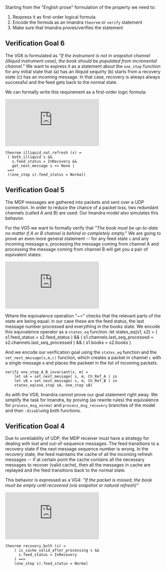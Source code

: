 Starting from the "English prose" formulation of the property we need to:

1. Rexpress it as first-order logical formula 
2. Encode the formula as an Imandra `theorem` or `verify` statement 
3. Make sure that Imandra proves/verifies the statement 

## Verification Goal 6
The VG6 is formulated as *"If the instrument is not in snapshot channel
(illiquid instrument case), the book should be populated from incremental
channel."*
We want to express it as a statement about the `one_step` function: for any
initial state that (a)  has  an illiquid sequirty (b) starts from a recovery
state (c) has an incoming message. In that case, recovery is always always
successful and the feed gets back to the normal state.  

We can formally write this requirement as a first-order logic formula:

![vg6](http://latex.codecogs.com/gif.latex?%5Cforall&space;s&space;%5Cleft%5B&space;%28Illiquid%28s%29%5Cland&space;InRecovery%28s%29&space;%5Cland&space;HasMessage%28s%29%29&space;%5Crightarrow&space;Normal%28one%5C_step%28s%29%29&space;%5Cright%5D)


    theorem illiquid_nat_refresh (s) =
     ( both_illiquid s &&
       s.feed_status = InRecovery &&
       get_next_message s <> None )
     ==>
     ((one_step s).feed_status = Normal)



## Verification Goal 5

The MDP messages are gathered into packets and sent over a UDP connection. In
order to reduce the chance of a packet loss, two redundant channels (called A
and B) are used. Our Imandra model also simulates this behavior.

For the VG5 we want to formally verify that *"The book must be up-to-date no
matter if A or B channel is behind or completely empty."*  We are going to
prove an even more general statement -- for any feed state `s` and any incoming
message `m`, processing the message coming from channel A and processing the
message coming from channel B will get you a pair of equivalent states:

![vg5](http://latex.codecogs.com/gif.latex?%5Cforall%20s%20%5Cforall%20m%20%5Cleft%5B%20one%5C_step%28setA%28s%2Cm%29%29%20%5Csimeq%20one%5C_step%28setB%28s%2Cm%29%29%20%5Cright%5D)

Where the equivalence operation "~=" checks that the relevant parts of the
state are being equal: in our case these are the feed status, the last message
number processed and everything in the books state. We encode this equivalence
operator as a `states_eq` function. 
    let states_eq(s1, s2) =
        ( s1.feed_status = s2.feed_status ) &&
        ( s1.channels.last_seq_processed = s2.channels.last_seq_processed ) &&
        ( s1.books = s2.books ) 

And we encode our verification goal using the `states_eq` function and the
`set_next_message(s,m,c)` function, which creates a packet in channel `c` with
a single message `m` and places the packeet in the list of incoming packets. 

    verify one_step_A_B_invariant(s, m) = 
        let sA = set_next_message( s, m, Ch_Ref_A ) in
        let sB = set_next_message( s, m, Ch_Ref_B ) in
        states_eq(one_step sA, one_step sB)

As with the VG6, Imandra cannot prove our goal statement right away. We
simplify the task for Imandra, by proving (as rewrite rules) the equivalence
for `process_msg_normal` and `process_msg_recovery` branches of the model and
then `:disable`ing both functions.    

## Verification Goal 4

Due to unreliability of UDP, the MDP receiver must have a strategy for dealing
with lost and out-of-sequence messages. The feed transitions to a recovery
state if the next message sequence number is wrong. In the recovery state, the
feed maintains the cache of all the incoming refresh messages -- if at certain
point the cache contains all the necessary messages to recover (valid cache),
then all the messages in cache are replayed and the feed transitions back to
the normal state.

This behavior is expressed as a VG4: *"If the packet is missed, the book must
be empty until recovered (via snapshot or natural refresh)"* 



![vg4](http://latex.codecogs.com/gif.latex?%5Cforall%20s%20%5Cleft%5B%20%28InRecovery%28s%29%20%5Cland%20NextMessageMakesCacheValid%28s%29%29%20%5Crightarrow%20Normal%28one%5C_step%28s%29%29%29%29%20%5Cright%5D)

    theorem recovery_both (s) =
        ( is_cache_valid_after_processing s && 
          s.feed_status = InRecovery 
        ) ==>
        (one_step s).feed_status = Normal

